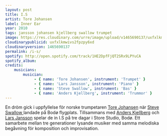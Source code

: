 ```yaml
---
layout: post
title: I.S
artist: Tore Johansen
label: Inner Ear
year: 2010
tags: jansson johansen kjellberg swallow trumpet
image: https://res.cloudinary.com/urre/image/upload/v1465690137/uxfxlkmwivs2fpzpy6xd.jpg
cloudinarypublicid: uxfxlkmwivs2fpzpy6xd
cloudinaryversion: 1465690137
permalink: /i-s/
spotify: http://open.spotify.com/track/1HE2DpfFjQT2SRx9LPYuCA
spotify_album: 
credits:
    musicians:
        musician:
             - { name: 'Tore Johansen', instrument: 'Trumpet' }
             - { name: 'Lars Jansson', instrument: 'Piano' }
             - { name: 'Steve Swallow', instrument: 'Bas' }
             - { name: 'Anders Kjellberg', instrument: 'Trummor' }
---
```


En dröm gick i uppfyllelse för norske trumpetaren <a href="http://www.torejazz.no/">Tore Johansen</a> när <a href="http://sv.wikipedia.org/wiki/Steve_Swallow">Steve Swallow </a>landade på Bodø flygplats. Tillsammans med <a href="http://sv.wikipedia.org/wiki/Anders_Kjellberg_(musiker)">Anders Kjellberg</a> och <a href="http://sv.wikipedia.org/wiki/Lars_Jansson_(jazzmusiker)">Lars Jansson</a> spelar de in I.S på tre dagar i Store Studio, Bodø. Ett samarbete mellan tre generationer lysande musiker med samma melodiska begåvning för komposition och improvisation.